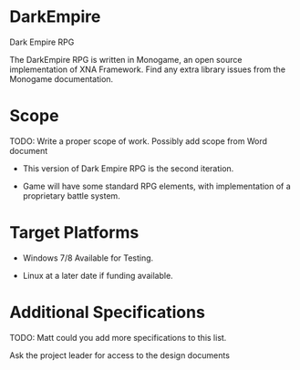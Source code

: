 DarkEmpire
==========

Dark Empire RPG

The DarkEmpire RPG is written in Monogame, an open source implementation of XNA Framework.
Find any extra library issues from the Monogame documentation.

Scope
=====
TODO: Write a proper scope of work. Possibly add scope from Word document

* This version of Dark Empire RPG is the second iteration.

* Game will have some standard RPG elements, with implementation of a proprietary battle system.

Target Platforms
================

* Windows 7/8 Available for Testing.

* Linux at a later date if funding available.

Additional Specifications
=========================

TODO: Matt could you add more specifications to this list.

Ask the project leader for access to the design documents
